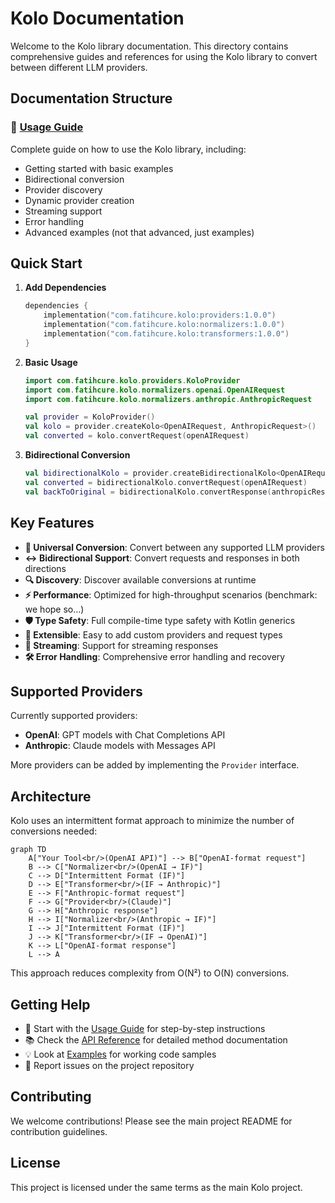 # Kolo Documentation

Welcome to the Kolo library documentation. This directory contains comprehensive guides and references for using the Kolo library to convert between different LLM providers.

## Documentation Structure

### 📖 [Usage Guide](usage-guide.md)
Complete guide on how to use the Kolo library, including:
- Getting started with basic examples
- Bidirectional conversion
- Provider discovery
- Dynamic provider creation
- Streaming support
- Error handling
- Advanced examples (not that advanced, just examples)


## Quick Start

1. **Add Dependencies**
   ```kotlin
   dependencies {
       implementation("com.fatihcure.kolo:providers:1.0.0")
       implementation("com.fatihcure.kolo:normalizers:1.0.0")
       implementation("com.fatihcure.kolo:transformers:1.0.0")
   }
   ```

2. **Basic Usage**
   ```kotlin
   import com.fatihcure.kolo.providers.KoloProvider
   import com.fatihcure.kolo.normalizers.openai.OpenAIRequest
   import com.fatihcure.kolo.normalizers.anthropic.AnthropicRequest

   val provider = KoloProvider()
   val kolo = provider.createKolo<OpenAIRequest, AnthropicRequest>()
   val converted = kolo.convertRequest(openAIRequest)
   ```

3. **Bidirectional Conversion**
   ```kotlin
   val bidirectionalKolo = provider.createBidirectionalKolo<OpenAIRequest, AnthropicRequest>()
   val converted = bidirectionalKolo.convertRequest(openAIRequest)
   val backToOriginal = bidirectionalKolo.convertResponse(anthropicResponse)
   ```

## Key Features

- **🔄 Universal Conversion**: Convert between any supported LLM providers
- **↔️ Bidirectional Support**: Convert requests and responses in both directions
- **🔍 Discovery**: Discover available conversions at runtime
- **⚡ Performance**: Optimized for high-throughput scenarios (benchmark: we hope so...)
- **🛡️ Type Safety**: Full compile-time type safety with Kotlin generics
- **🔌 Extensible**: Easy to add custom providers and request types
- **📡 Streaming**: Support for streaming responses
- **🛠️ Error Handling**: Comprehensive error handling and recovery

## Supported Providers

Currently supported providers:
- **OpenAI**: GPT models with Chat Completions API
- **Anthropic**: Claude models with Messages API

More providers can be added by implementing the `Provider` interface.

## Architecture

Kolo uses an intermittent format approach to minimize the number of conversions needed:

```mermaid
graph TD
    A["Your Tool<br/>(OpenAI API)"] --> B["OpenAI-format request"]
    B --> C["Normalizer<br/>(OpenAI → IF)"]
    C --> D["Intermittent Format (IF)"]
    D --> E["Transformer<br/>(IF → Anthropic)"]
    E --> F["Anthropic-format request"]
    F --> G["Provider<br/>(Claude)"]
    G --> H["Anthropic response"]
    H --> I["Normalizer<br/>(Anthropic → IF)"]
    I --> J["Intermittent Format (IF)"]
    J --> K["Transformer<br/>(IF → OpenAI)"]
    K --> L["OpenAI-format response"]
    L --> A
```

This approach reduces complexity from O(N²) to O(N) conversions.

## Getting Help

- 📖 Start with the [Usage Guide](usage-guide.md) for step-by-step instructions
- 📚 Check the [API Reference](api-reference.md) for detailed method documentation
- 💡 Look at [Examples](examples.md) for working code samples
- 🐛 Report issues on the project repository

## Contributing

We welcome contributions! Please see the main project README for contribution guidelines.

## License

This project is licensed under the same terms as the main Kolo project.
